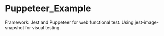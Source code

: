# Puppeteer_Example
Framework: Jest and Puppeteer for web functional test. Using jest-image-snapshot for visual testing.
